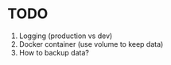 # TODO
1. Logging (production vs dev)
2. Docker container (use volume to keep data)
3. How to backup data?
